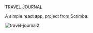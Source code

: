 TRAVEL JOURNAL

A simple react app, project from Scrimba.

![travel-journal2](https://github.com/EliFromTheNorth/Travel-Journal---React-App/assets/100099018/f579e6dd-3550-4ee5-b4d6-674b0cd6fee5)
